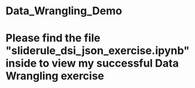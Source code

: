 # Data_Wrangling_Demo

# Please find the file "sliderule_dsi_json_exercise.ipynb" inside to view my successful Data Wrangling exercise
